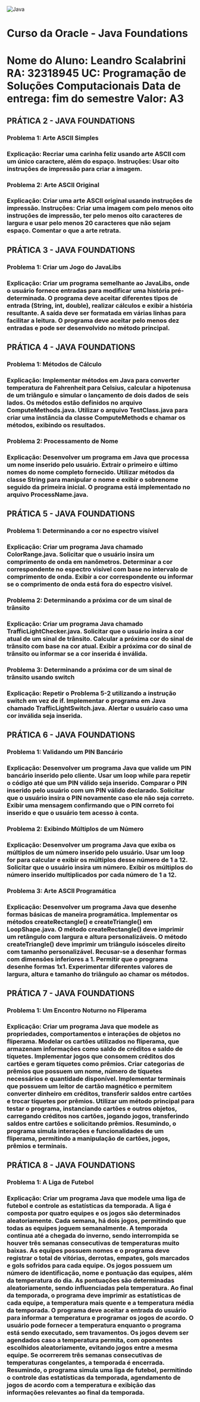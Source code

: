 ![Java](https://cdn.discordapp.com/attachments/1078453379715575828/1118847196956213318/giphy.gif)

<h1>Curso da Oracle - Java Foundations<h1>

<p>Nome do Aluno: Leandro Scalabrini
RA: 32318945
UC: Programação de Soluções Computacionais
Data de entrega: fim do semestre
Valor: A3<p>

<h2>PRÁTICA 2 - JAVA FOUNDATIONS</h2>


<h3>Problema 1: Arte ASCII Simples<h3>

<p>Explicação: Recriar uma carinha feliz usando arte ASCII com um único caractere, além do espaço.  
Instruções: Usar oito instruções de impressão para criar a imagem.<p>

<h3>Problema 2: Arte ASCII Original<h3>

<p>Explicação: Criar uma arte ASCII original usando instruções de impressão.  
Instruções: Criar uma imagem com pelo menos oito instruções de impressão, ter pelo menos oito caracteres de largura e usar pelo menos 20 caracteres que não sejam espaço. Comentar o que a arte retrata.</p>

<h2>PRÁTICA 3 - JAVA FOUNDATIONS</h2>
<h3>Problema 1: Criar um Jogo do JavaLibs<h3>
  
<p>Explicação:  Criar um programa semelhante ao JavaLibs, onde o usuário fornece entradas para modificar uma história pré-determinada.  
  O programa deve aceitar diferentes tipos de entrada (String, int, double), realizar cálculos e exibir a história resultante.   
  A saída deve ser formatada em várias linhas para facilitar a leitura. O programa deve aceitar pelo menos dez entradas e pode ser desenvolvido no método principal.</p>

<h2>PRÁTICA 4 - JAVA FOUNDATIONS</h2>
<h3>Problema 1: Métodos de Cálculo<h3>

<p>Explicação: Implementar métodos em Java para converter temperatura de Fahrenheit para Celsius, calcular a hipotenusa de um triângulo e simular o lançamento de dois dados de seis lados.  
Os métodos estão definidos no arquivo ComputeMethods.java.  
Utilizar o arquivo TestClass.java para criar uma instância da classe ComputeMethods e chamar os métodos, exibindo os resultados.<p>

<h3>Problema 2: Processamento de Nome<h3>

<p>Explicação: Desenvolver um programa em Java que processa um nome inserido pelo usuário.  
Extrair o primeiro e último nomes do nome completo fornecido.  
Utilizar métodos da classe String para manipular o nome e exibir o sobrenome seguido da primeira inicial.  
O programa está implementado no arquivo ProcessName.java.</p>

<h2>PRÁTICA 5 - JAVA FOUNDATIONS</h2>
<h3>Problema 1: Determinando a cor no espectro visível<h3>

<p>Explicação: Criar um programa Java chamado ColorRange.java.  
Solicitar que o usuário insira um comprimento de onda em nanômetros.  
Determinar a cor correspondente no espectro visível com base no intervalo de comprimento de onda.  
Exibir a cor correspondente ou informar se o comprimento de onda está fora do espectro visível.<p>

<h3>Problema 2: Determinando a próxima cor de um sinal de trânsito<h3>

<p>Explicação: Criar um programa Java chamado TrafficLightChecker.java.  
Solicitar que o usuário insira a cor atual de um sinal de trânsito.  
Calcular a próxima cor do sinal de trânsito com base na cor atual.  
Exibir a próxima cor do sinal de trânsito ou informar se a cor inserida é inválida.<p>

<h3>Problema 3: Determinando a próxima cor de um sinal de trânsito usando switch<h3>

<p>Explicação: Repetir o Problema 5-2 utilizando a instrução switch em vez de if.  
Implementar o programa em Java chamado TrafficLightSwitch.java.  
Alertar o usuário caso uma cor inválida seja inserida.</p>

<h2>PRÁTICA 6 - JAVA FOUNDATIONS</h2>
<h3>Problema 1: Validando um PIN Bancário<h3>

<p>Explicação: Desenvolver um programa Java que valide um PIN bancário inserido pelo cliente.  
Usar um loop while para repetir o código até que um PIN válido seja inserido.  
Comparar o PIN inserido pelo usuário com um PIN válido declarado.  
Solicitar que o usuário insira o PIN novamente caso ele não seja correto.  
Exibir uma mensagem confirmando que o PIN correto foi inserido e que o usuário tem acesso à conta.<p>

<h3>Problema 2: Exibindo Múltiplos de um Número<h3>

<p>Explicação: Desenvolver um programa Java que exiba os múltiplos de um número inserido pelo usuário.  
Usar um loop for para calcular e exibir os múltiplos desse número de 1 a 12.  
Solicitar que o usuário insira um número.  
Exibir os múltiplos do número inserido multiplicados por cada número de 1 a 12.<p>

<h3>Problema 3: Arte ASCII Programática<h3>

<p>Explicação: Desenvolver um programa Java que desenhe formas básicas de maneira programática.  
Implementar os métodos createRectangle() e createTriangle() em LoopShape.java.  
O método createRectangle() deve imprimir um retângulo com largura e altura personalizáveis.  
O método createTriangle() deve imprimir um triângulo isósceles direito com tamanho personalizável.  
Recusar-se a desenhar formas com dimensões inferiores a 1.  
Permitir que o programa desenhe formas 1x1.  
Experimentar diferentes valores de largura, altura e tamanho do triângulo ao chamar os métodos.</p>

<h2>PRÁTICA 7 - JAVA FOUNDATIONS</h2>
<h3>Problema 1: Um Encontro Noturno no Fliperama<h3>

<p>Explicação: Criar um programa Java que modele as propriedades, comportamentos e interações de objetos no fliperama.  
Modelar os cartões utilizados no fliperama, que armazenam informações como saldo de créditos e saldo de tíquetes.  
Implementar jogos que consomem créditos dos cartões e geram tíquetes como prêmios.  
Criar categorias de prêmios que possuem um nome, número de tíquetes necessários e quantidade disponível.  
Implementar terminais que possuem um leitor de cartão magnético e permitem converter dinheiro em créditos, transferir saldos entre cartões e trocar tíquetes por prêmios.  
Utilizar um método principal para testar o programa, instanciando cartões e outros objetos, carregando créditos nos cartões, jogando jogos, transferindo saldos entre cartões e solicitando prêmios.  
Resumindo, o programa simula interações e funcionalidades de um fliperama, permitindo a manipulação de cartões, jogos, prêmios e terminais.</p>

<h2>PRÁTICA 8 - JAVA FOUNDATIONS</h2>
<h3>Problema 1: A Liga de Futebol<h3>

<p>Explicação: Criar um programa Java que modele uma liga de futebol e controle as estatísticas da temporada.  
A liga é composta por quatro equipes e os jogos são determinados aleatoriamente.  
Cada semana, há dois jogos, permitindo que todas as equipes joguem semanalmente.  
A temporada continua até a chegada do inverno, sendo interrompida se houver três semanas consecutivas de temperaturas muito baixas.  
As equipes possuem nomes e o programa deve registrar o total de vitórias, derrotas, empates, gols marcados e gols sofridos para cada equipe.  
Os jogos possuem um número de identificação, nome e pontuação das equipes, além da temperatura do dia.  
As pontuações são determinadas aleatoriamente, sendo influenciadas pela temperatura.  
Ao final da temporada, o programa deve imprimir as estatísticas de cada equipe, a temperatura mais quente e a temperatura média da temporada.  
O programa deve aceitar a entrada do usuário para informar a temperatura e programar os jogos de acordo.  
O usuário pode fornecer a temperatura enquanto o programa está sendo executado, sem travamentos.  
Os jogos devem ser agendados caso a temperatura permita, com oponentes escolhidos aleatoriamente, evitando jogos entre a mesma equipe.  
Se ocorrerem três semanas consecutivas de temperaturas congelantes, a temporada é encerrada.  
Resumindo, o programa simula uma liga de futebol, permitindo o controle das estatísticas da temporada, agendamento de jogos de acordo com a temperatura e exibição das informações relevantes ao final da temporada.</p>